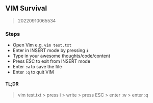 ## VIM Survival

> 20220910065534

### Steps
* Open Vim e.g. `vim test.txt`
* Enter in INSERT mode by pressing `i`
* Type in your awesome thoughts/code/content
* Press ESC to exit from INSERT mode
* Enter `:w` to save the file
* Enter `:q` to quit VIM

#### TL;DR
> vim test.txt > press i > write > press ESC > enter :w > enter :q
